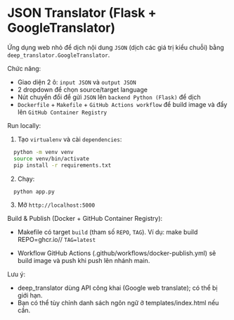 # JSON Translator (Flask + GoogleTranslator)

Ứng dụng web nhỏ để dịch nội dung `JSON` (dịch các giá trị kiểu chuỗi) bằng `deep_translator.GoogleTranslator`.

Chức năng:
- Giao diện 2 ô: `input JSON` và `output JSON`
- 2 dropdown để chọn source/target language
- Nút chuyển đổi để gửi `JSON` lên `backend Python (Flask)` để dịch
- `Dockerfile` + `Makefile` + `GitHub Actions workflow` để build image và đẩy lên `GitHub Container Registry`

Run locally:
1. Tạo `virtualenv` và cài `dependencies`:
```bash
  python -m venv venv
  source venv/bin/activate
  pip install -r requirements.txt
```

2. Chạy:
```bash
  python app.py
```

3. Mở `http://localhost:5000`

Build & Publish (Docker + GitHub Container Registry):
- Makefile có target `build` (tham số `REPO`, `TAG`). Ví dụ:
  make build REPO=ghcr.io/<OWNER>/<REPO> `TAG=latest`

- Workflow GitHub Actions (.github/workflows/docker-publish.yml) sẽ build image và push khi push lên nhánh main.

Lưu ý:
- deep_translator dùng API công khai (Google web translate); có thể bị giới hạn.
- Bạn có thể tùy chỉnh danh sách ngôn ngữ ở templates/index.html nếu cần.